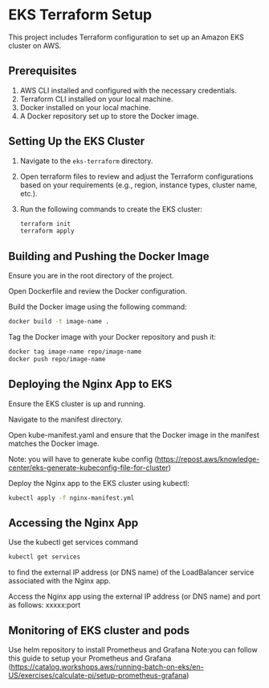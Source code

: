 # EKS Terraform Setup

This project includes Terraform configuration to set up an Amazon EKS cluster on AWS.

## Prerequisites

1. AWS CLI installed and configured with the necessary credentials.
2. Terraform CLI installed on your local machine.
3. Docker installed on your local machine.
4. A Docker repository set up to store the Docker image.


## Setting Up the EKS Cluster

1. Navigate to the `eks-terraform` directory.

2. Open terraform files to review and adjust the Terraform configurations based on your requirements (e.g., region, instance types, cluster name, etc.).

3. Run the following commands to create the EKS cluster:
   ```bash
   terraform init
   terraform apply
    ```

## Building and Pushing the Docker Image
Ensure you are in the root directory of the project.

Open Dockerfile and review the Docker configuration.

Build the Docker image using the following command:
```bash
docker build -t image-name .   
```

Tag the Docker image with your Docker repository and push it:

```bash
docker tag image-name repo/image-name
docker push repo/image-name
```

## Deploying the Nginx App to EKS
Ensure the EKS cluster is up and running.

Navigate to the manifest directory.

Open kube-manifest.yaml and ensure that the Docker image in the manifest matches the Docker image.

Note: you will have to generate kube config (https://repost.aws/knowledge-center/eks-generate-kubeconfig-file-for-cluster)

Deploy the Nginx app to the EKS cluster using kubectl:

```bash
kubectl apply -f nginx-manifest.yml
```

## Accessing the Nginx App
Use the kubectl get services command
```bash
kubectl get services
```
to find the external IP address (or DNS name) of the LoadBalancer service associated with the Nginx app.

Access the Nginx app using the external IP address (or DNS name) and port as follows: xxxxx:port

## Monitoring of EKS cluster and pods
Use helm repository to install Prometheus and Grafana
Note:you can follow this guide to setup your Prometheus and Grafana
(https://catalog.workshops.aws/running-batch-on-eks/en-US/exercises/calculate-pi/setup-prometheus-grafana)
